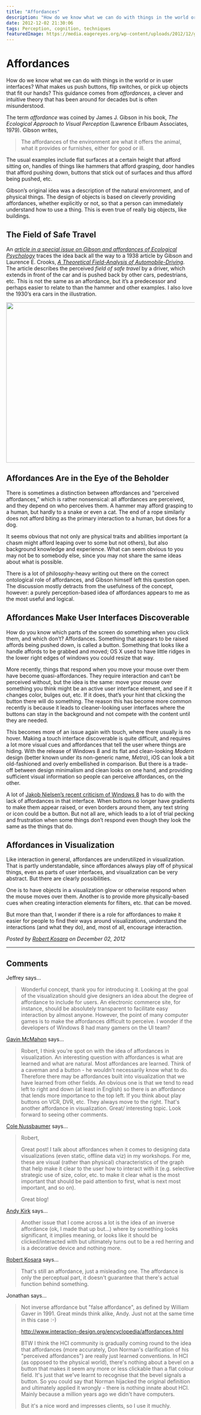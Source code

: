 ```yaml
---
title: "Affordances"
description: "How do we know what we can do with things in the world or in user interfaces? What makes us push buttons, flip switches, or pick up objects that fit our hands? This guidance comes from affordances, a clever and intuitive theory that has been around for decades but is often misunderstood."
date: 2012-12-02 21:30:06
tags: Perception, cognition, techniques
featuredImage: https://media.eagereyes.org/wp-content/uploads/2012/12/gibson-cars.png
---
```


# Affordances

How do we know what we can do with things in the world or in user interfaces? What makes us push buttons, flip switches, or pick up objects that fit our hands? This guidance comes from <em>affordances</em>, a clever and intuitive theory that has been around for decades but is often misunderstood.

The term <em>affordance</em> was coined by James J. Gibson in his book, <em>The Ecological Approach to Visual Perception</em> (Lawrence Erlbaum Associates, 1979). Gibson writes,

>	The affordances of the environment are what it offers the animal, what it provides or furnishes, either for good or ill.

The usual examples include flat surfaces at a certain height that afford sitting on, handles of things like hammers that afford grasping, door handles that afford pushing down, buttons that stick out of surfaces and thus afford being pushed, etc.

Gibson’s original idea was a description of the natural environment, and of physical things. The design of objects is based on cleverly providing affordances, whether explicitly or not, so that a person can immediately understand how to use a thing. This is even true of really big objects, like buildings.

## The Field of Safe Travel

An <a href="http://www.tandfonline.com/doi/abs/10.1207/S15326969ECO1502_1"><em>article in a special issue on Gibson and affordances of Ecological Psychology</em></a> traces the idea back all the way to a 1938 article by Gibson and Laurence E. Crooks, <a href="http://www.jstor.org/stable/1416145"><em>A Theoretical Field-Analysis of Automobile-Driving</em></a>. The article describes the perceived <em>field of safe travel</em> by a driver, which extends in front of the car and is pushed back by other cars, pedestrians, etc. This is not the same as an affordance, but it’s a predecessor and perhaps easier to relate to than the hammer and other examples. I also love the 1930’s era cars in the illustration.

<p align="center"><img class="aligncenter size-medium wp-image-2095" title="J.J. Gibson, Illustration from A Theoretical Field-Analysis of Automobile-Driving" alt="" src="https://media.eagereyes.org/wp-content/uploads/2012/12/gibson-cars.png" width="600" height="428" /></p>

## Affordances Are in the Eye of the Beholder

There is sometimes a distinction between affordances and “perceived affordances,” which is rather nonsensical: all affordances are perceived, and they depend on who perceives them. A hammer may afford grasping to a human, but hardly to a snake or even a cat. The end of a rope similarly does not afford biting as the primary interaction to a human, but does for a dog.

It seems obvious that not only are physical traits and abilities important (a chasm might afford leaping over to some but not others), but also background knowledge and experience. What can seem obvious to you may not be to somebody else, since you may not share the same ideas about what is possible.

There is a lot of philosophy-heavy writing out there on the correct ontological role of affordances, and Gibson himself left this question open. The discussion mostly detracts from the usefulness of the concept, however: a purely perception-based idea of affordances appears to me as the most useful and logical.

## Affordances Make User Interfaces Discoverable

How do you know which parts of the screen do something when you click them, and which don’t? Affordances. Something that appears to be raised affords being pushed down, is called a button. Something that looks like a handle affords to be grabbed and moved; OS X used to have little ridges in the lower right edges of windows you could resize that way.

More recently, things that respond when you move your mouse over them have become quasi-affordances. They require interaction and can’t be perceived without, but the idea is the same: move your mouse over something you think might be an active user interface element, and see if it changes color, bulges out, etc. If it does, that’s your hint that clicking the button there will do something. The reason this has become more common recently is because it leads to cleaner-looking user interfaces where the buttons can stay in the background and not compete with the content until they are needed.

This becomes more of an issue again with touch, where there usually is no hover. Making a touch interface discoverable is quite difficult, and requires a lot more visual cues and affordances that tell the user where things are hiding. With the release of Windows 8 and its flat and clean-looking <em>Modern</em> design (better known under its non-generic name, <em>Metro</em>), iOS can look a bit old-fashioned and overly embellished in comparison. But there is a trade-off between design minimalism and clean looks on one hand, and providing sufficient visual information so people can perceive affordances, on the other.

A lot of <a href="http://www.useit.com/alertbox/windows-8.html">Jakob Nielsen’s recent criticism of Windows 8</a> has to do with the lack of affordances in that interface. When buttons no longer have gradients to make them appear raised, or even borders around them, any text string or icon could be a button. But not all are, which leads to a lot of trial pecking and frustration when some things don’t respond even though they look the same as the things that do.

## Affordances in Visualization

Like interaction in general, affordances are underutilized in visualization. That is partly understandable, since affordances always play off of physical things, even as parts of user interfaces, and visualization can be very abstract. But there are clearly possibilities.

One is to have objects in a visualization glow or otherwise respond when the mouse moves over them. Another is to provide more physically-based cues when creating interaction elements for filters, etc. that can be moved.

But more than that, I wonder if there is a role for affordances to make it easier for people to find their ways around visualizations, understand the interactions (and what they do), and, most of all, encourage interaction.


_Posted by <a href="/about">Robert Kosara</a> on December 02, 2012_


<aside class="comments">

---
## Comments

Jeffrey says…
>	Wonderful concept, thank you for introducing it.  Looking at the goal of the visualization should give designers an idea about the degree of affordance to include for users.  An electronic commerce site, for instance, should be absolutely transparent to facilitate easy interaction by almost anyone.  However, the point of many computer games is to make the affordances difficult to perceive.  I wonder if the developers of Windows 8 had many gamers on the UI team?

<a href="http://makeapowerfulpoint.com" rel="nofollow noopener" target="_blank">Gavin McMahon</a> says…
>	Robert,
>	I think you're spot on with the idea of affordances in visualization. An interesting question with affordances is what are learned and what are natural. Most affordances are learned. Think of a caveman and a button - he wouldn't necessarily know what to do. Therefore there may be affordances built into visualization that we have learned from other fields. An obvious one is that we tend to read left to right and down (at least in English) so there is an affordance that lends more importance to the top left. If you think about play buttons on VCR, DVR, etc. They always move to the right. That's another affordance in visualization.
>	Great/ interesting topic. Look forward to seeing other comments.

<a href="http://www.storytellingwithdata.com" rel="nofollow noopener" target="_blank">Cole Nussbaumer</a> says…
>	Robert,
>	
>	Great post! I talk about affordances when it comes to designing data visualizations (even static, offline data viz) in my workshops. For me, these are visual (rather than physical) characteristics of the graph that help make it clear to the user how to interact with it (e.g. selective strategic use of size, color, etc. to make it clear what is the most important that should be paid attention to first, what is next most important, and so on).
>	
>	Great blog!

<a href="http://www.visualisingdata.com" rel="nofollow noopener" target="_blank">Andy Kirk</a> says…
>	Another issue that I come across a lot is the idea of an inverse affordance (ok, I made that up but...) where by something looks significant, it implies meaning, or looks like it should be clicked/interacted with but ultimately turns out to be a red herring and is a decorative device and nothing more.

<a href="http://eagereyes.org/about" rel="nofollow noopener" target="_blank">Robert Kosara</a> says…
>	That's still an affordance, just a misleading one. The affordance is only the perceptual part, it doesn't guarantee that there's actual function behind something.

Jonathan says…
>	Not inverse affordance but "false affordance", as defined by William Gaver in 1991. Great minds think alike, Andy. Just not at the same time in this case :-)
>	
>	http://www.interaction-design.org/encyclopedia/affordances.html
>	
>	BTW I think the HCI community is gradually coming round to the idea that affordances (more accurately, Don Norman's clarification of his "perceived affordances") are really just learned conventions. In HCI (as opposed to the physical world), there's nothing about a bevel on a button that makes it seem any more or less clickable than a flat colour field. It's just that we've learnt to recognise that the bevel signals a button. So you could say that Norman hijacked the original definition and ultimately applied it wrongly - there is nothing innate about HCI. Mainly because a million years ago we didn't have computers. 
>	
>	But it's a nice word and impresses clients, so I use it muchly.

</aside>

